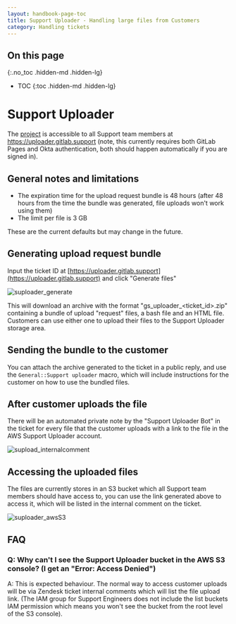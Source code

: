 ```yaml
---
layout: handbook-page-toc
title: Support Uploader - Handling large files from Customers
category: Handling tickets
---
```


## On this page
{:.no_toc .hidden-md .hidden-lg}

- TOC
{:toc .hidden-md .hidden-lg}

# Support Uploader

The [project](https://gitlab.com/gitlab-com/support/support-uploader) is accessible to all Support team members at https://uploader.gitlab.support (note, this currently requires both GitLab Pages and Okta authentication, both should happen automatically if you are signed in).

## General notes and limitations


* The expiration time for the upload request bundle is 48 hours (after 48 hours from the time the bundle was generated, file uploads won't work using them)
* The limit per file is 3 GB

These are the current defaults but may change in the future.
## Generating upload request bundle

Input the ticket ID at [https://uploader.gitlab.support](https://uploader.gitlab.support) and click "Generate files"

![suploader_generate](/uploads/dedcd9eeef174ea756c20685aeddcddc/suploader_generate.png)

This will download an archive with the format "gs_uploader_<ticket_id>.zip" containing a bundle of upload "request" files, a bash file and an HTML file. Customers can use either one to upload their files to the Support Uploader storage area.

## Sending the bundle to the customer

You can attach the archive generated to the ticket in a public reply, and use the `General::Support uploader` macro, which will include instructions for the customer on how to use the bundled files.

## After customer uploads the file

There will be an automated private note by the "Support Uploader Bot" in the ticket for every file that the customer uploads with a link to the file in the AWS Support Uploader account.

![supload_internalcomment](/uploads/2376d2fa69f5f3824bd1b168cadf5249/supload_internalcomment.png)
## Accessing the uploaded files

The files are currently stores in an S3 bucket which all Support team members should have access to, you can use the link generated above to access it, which will be listed in the internal comment on the ticket.

![suploader_awsS3](/uploads/bf429f130c54ce8615a985ba81b9c46c/suploader_awsS3.png)

## FAQ

### Q: Why can't I see the Support Uploader bucket in the AWS S3 console? (I get an "Error: Access Denied")

A: This is expected behaviour. The normal way to access customer uploads will be via Zendesk ticket internal comments which will list the file upload link. (The IAM group for Support Engineers does not include the list buckets IAM permission which means you won't see the bucket from the root level of the S3 console). 

